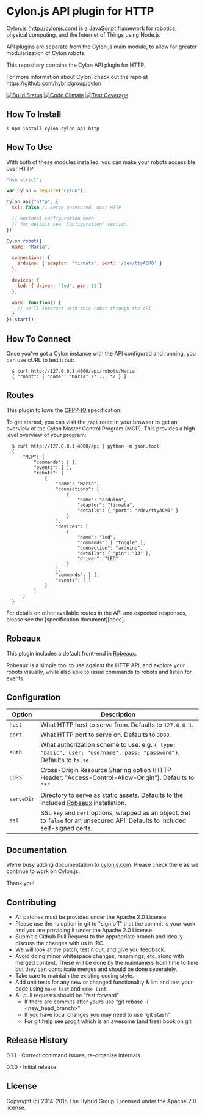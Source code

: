 # Cylon.js API plugin for HTTP

Cylon.js (http://cylonjs.com) is a JavaScript framework for robotics, physical computing, and the Internet of Things using Node.js

API plugins are separate from the Cylon.js main module, to allow for greater modularization of Cylon robots.

This repository contains the Cylon API plugin for HTTP.

For more information about Cylon, check out the repo at https://github.com/hybridgroup/cylon

[![Build Status](https://travis-ci.org/hybridgroup/cylon-api-socketio.svg)](https://travis-ci.org/hybridgroup/cylon-api-socketio)
[![Code Climate](https://codeclimate.com/github/hybridgroup/cylon-api-socketio/badges/gpa.svg)](https://codeclimate.com/github/hybridgroup/cylon-api-socketio)
[![Test Coverage](https://codeclimate.com/github/hybridgroup/cylon-api-socketio/badges/coverage.svg)](https://codeclimate.com/github/hybridgroup/cylon-api-socketio)

## How To Install

    $ npm install cylon cylon-api-http

## How To Use

With both of these modules installed, you can make your robots accessible over HTTP:

```javascript
"use strict";

var Cylon = require("cylon");

Cylon.api("http", {
  ssl: false // serve unsecured, over HTTP

  // optional configuration here.
  // for details see 'Configuration' section.
});

Cylon.robot({
  name: "Maria",

  connections: {
    arduino: { adaptor: 'firmata', port: '/dev/ttyACM0' }
  },

  devices: {
    led: { driver: 'led', pin: 13 }
  },

  work: function() {
    // we'll interact with this robot through the API
  }
}).start();
```

## How To Connect

Once you've got a Cylon instance with the API configured and running, you can use cURL to test it out:

      $ curl http://127.0.0.1:4000/api/robots/Maria
      { "robot": { "name": "Maria" /* ... */ } }

## Routes

This plugin follows the [CPPP-IO][] specification.

To get started, you can visit the `/api` route in your browser to get an overview of the Cylon Master Control Program (MCP).
This provides a high level overview of your program:

      $ curl http://127.0.0.1:4000/api | python -m json.tool
      {
          "MCP": {
              "commands": [ ],
              "events": [ ],
              "robots": [
                  {
                      "name": "Maria",
                      "connections": [
                          {
                              "name": "arduino",
                              "adaptor": "firmata",
                              "details": { "port": "/dev/ttyACM0" }
                          }
                      ],
                      "devices": [
                          {
                              "name": "led",
                              "commands": [ "toggle" ],
                              "connection": "arduino",
                              "details": { "pin": "13" },
                              "driver": "LED"
                          }
                      ],
                      "commands": [ ],
                      "events": [ ]
                  }
              ]
          }
      }

For details on other available routes in the API and expected responses, please see the [specification document][spec].

[CPPP-IO]: https://github.com/hybridgroup/cppp-io

## Robeaux

This plugin includes a default front-end in [Robeaux][].

Robeaux is a simple tool to use against the HTTP API, and explore your robots visually, while also able to issue commands to robots and listen for events.

## Configuration

Option     | Description
------     | -----------
`host`     | What HTTP host to serve from. Defaults to `127.0.0.1`.
`port`     | What HTTP port to serve on. Defaults to `3000`.
`auth`     | What authorization scheme to use. e.g. `{ type: "basic", user: "username", pass: "password"}`. Defaults to `false`.
`CORS`     | Cross-Origin Resource Sharing option (HTTP Header: "Access-Control-Allow-Origin"). Defaults to "*".
`serveDir` | Directory to serve as static assets. Defaults to the included [Robeaux][] installation.
`ssl`      | SSL `key` and `cert` options, wrapped as an object. Set to `false` for an unsecured API. Defaults to included self-signed certs.

[Robeaux]: https://github.com/hybridgroup/robeaux

## Documentation

We're busy adding documentation to [cylonjs.com](http://cylonjs.com). Please check there as we continue to work on Cylon.js.

Thank you!

## Contributing

* All patches must be provided under the Apache 2.0 License
* Please use the -s option in git to "sign off" that the commit is your work and you are providing it under the Apache 2.0 License
* Submit a Github Pull Request to the appropriate branch and ideally discuss the changes with us in IRC.
* We will look at the patch, test it out, and give you feedback.
* Avoid doing minor whitespace changes, renamings, etc. along with merged content. These will be done by the maintainers from time to time but they can complicate merges and should be done seperately.
* Take care to maintain the existing coding style.
* Add unit tests for any new or changed functionality & lint and test your code using `make test` and `make lint`.
* All pull requests should be "fast forward"
  * If there are commits after yours use “git rebase -i <new_head_branch>”
  * If you have local changes you may need to use “git stash”
  * For git help see [progit](http://git-scm.com/book) which is an awesome (and free) book on git

## Release History

0.1.1 - Correct command issues, re-organize internals.

0.1.0 - Initial release

## License

Copyright (c) 2014-2015 The Hybrid Group. Licensed under the Apache 2.0 license.
